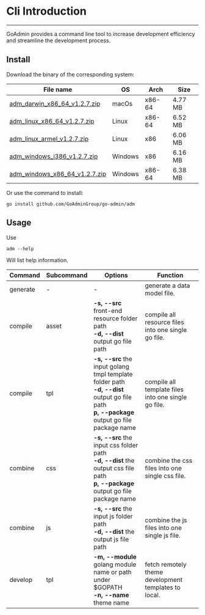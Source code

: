 # Cli Introduction
---

GoAdmin provides a command line tool to increase development efficiency and streamline the development process.

## Install


Download the binary of the corresponding system:

|  File name   | OS  | Arch  | Size  |
|  ----  | ----  | ----  |----  |
| [adm_darwin_x86_64_v1.2.7.zip](http://file.go-admin.cn/go_admin/cli/v1_2_7/adm_darwin_x86_64_v1.2.7.zip)  | macOs | x86-64 | 4.77 MB
| [adm_linux_x86_64_v1.2.7.zip](http://file.go-admin.cn/go_admin/cli/v1_2_7/adm_linux_x86_64_v1.2.7.zip)  | Linux | x86-64   | 6.52 MB
| [adm_linux_armel_v1.2.7.zip](http://file.go-admin.cn/go_admin/cli/v1_2_7/adm_linux_armel_v1.2.7.zip)  | Linux | x86   | 6.06 MB
| [adm_windows_i386_v1.2.7.zip](http://file.go-admin.cn/go_admin/cli/v1_2_7/adm_windows_i386_v1.2.7.zip)  | Windows | x86  |6.16 MB
| [adm_windows_x86_64_v1.2.7.zip](http://file.go-admin.cn/go_admin/cli/v1_2_7/adm_windows_x86_64_v1.2.7.zip)  | Windows | x86-64   |6.38 MB


Or use the command to install:

```
go install github.com/GoAdminGroup/go-admin/adm
```

## Usage

Use

```
adm --help
```

Will list help information.

|  Command  |  Subcommand   | Options  | Function  | 
|  ---- | ---- | ----  | ----  |
| generate  |  - | - | generate a data model file.
| compile  | asset| **-s, --src** front-end resource folder path<br>**-d, --dist** output go file path | compile all resource files into one single go file.
| compile  | tpl | **-s, --src** the input golang tmpl template folder path<br>**-d, --dist** output go file path<br>**p, --package** output go file package name | compile all template files into one single go file.
| combine  | css| **-s, --src** the input css folder path<br>**-d, --dist** the output css file path<br>**p, --package** output go file package name | combine the css files into one single css file.
| combine  | js | **-s, --src** the input js folder path<br>**-d, --dist** the output js file path | combine the js files into one single js file.
| develop  | tpl | **-m, --module** golang module name or path under $GOPATH<br>**-n, --name** theme name | fetch remotely theme development templates to local.
